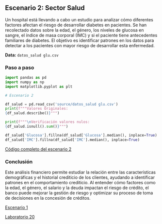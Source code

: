 ## Escenario 2: Sector Salud

Un hospital está llevando a cabo un estudio para analizar cómo diferentes factores afectan el riesgo de desarrollar diabetes en pacientes. Se han recolectado datos sobre la edad, el género, los niveles de glucosa en sangre, el índice de masa corporal (IMC) y si el paciente tiene antecedentes familiares de diabetes. El objetivo es identificar patrones en los datos para detectar a los pacientes con mayor riesgo de desarrollar esta enfermedad.

**Data:** `datos_salud glu.csv`

### Paso a paso

```python
import pandas as pd
import numpy as np
import matplotlib.pyplot as plt

# Escenario 2

df_salud = pd.read_csv('source/datos_salud glu.csv')
print(f"""Valores Originales:
{df_salud.describe()}""")

print(f"""\nVerificación valores nulos:
{df_salud.isnull().sum()}""")

df_salud['Glucosa'].fillna(df_salud['Glucosa'].median(), inplace=True)
df_salud['IMC'].fillna(df_salud['IMC'].median(), inplace=True)
```

[Código completo del escenario 2](lab20_2.py)

### Conclusión

Este análisis financiero permite estudiar la relación entre las características demográficas y el historial crediticio de los clientes, ayudando a identificar patrones en el comportamiento crediticio. Al entender cómo factores como la edad, el género, el salario y la deuda impactan el riesgo de crédito, el banco puede mejorar la gestión de riesgo y optimizar su proceso de toma de decisiones en la concesión de créditos.

[Escenario 1](../lab20_1)

[Laboratorio 20](../../lab20)
